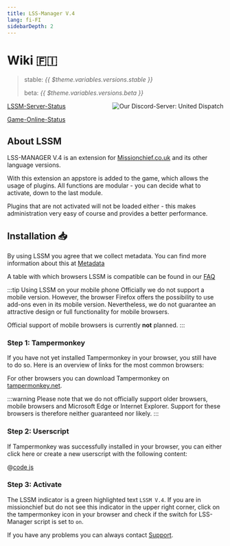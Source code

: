 ```yaml
---
title: LSS-Manager V.4
lang: fi-FI
sidebarDepth: 2
---
```


# Wiki 🇫🇮 <Badge :text="'v' + $theme.variables.versions.short"/>

> stable: <i>{{ $theme.variables.versions.stable }}</i>
> 
> beta: <i>{{ $theme.variables.versions.beta }}</i>

<discord style="float: right;"><img src="https://discord.com/api/guilds/254167535446917120/embed.png?style=banner1" alt="Our Discord-Server: United Dispatch" data-prevent-zooming></discord>

[LSSM-Server-Status](https://status.lss-manager.de)

[Game-Online-Status](https://stats.uptimerobot.com/OEKDJSpmvK)

<!-- Do NOT edit anything above this line! Any edits will be removed as content is auto generated! -->

## About LSSM

LSS-MANAGER V.4 is an extension for [Missionchief.co.uk](https://www.missionchief.co.uk) and its other language versions.

With this extension an appstore is added to the game, which allows the usage of plugins. All functions are modular - you can decide what to activate, down to the last module.

Plugins that are not activated will not be loaded either - this makes administration very easy of course and provides a better performance.


## Installation 📥
By using LSSM you agree that we collect metadata. You can find more information about this at [Metadata](metadata.md)

A table with which browsers LSSM is compatible can be found in our [FAQ](faq.md#in-which-browsers-does-lss-manager-work)

:::tip Using LSSM on your mobile phone
Officially we do not support a mobile version. However, the browser Firefox offers the possibility to use add-ons even in its mobile version. Nevertheless, we do not guarantee an attractive design or full functionality for mobile browsers.

Official support of mobile browsers is currently **not** planned.
:::

### Step 1: Tampermonkey
If you have not yet installed Tampermonkey in your browser, you still have to do so. Here is an overview of links for the most common browsers:

<tampermonkey-download-table/>

For other browsers you can download Tampermonkey on [tampermonkey.net](https://www.tampermonkey.net/).

:::warning
Please note that we do not officially support older browsers, mobile browsers and Microsoft Edge or Internet Explorer. Support for these browsers is therefore neither guaranteed nor likely.
:::

### Step 2: Userscript
If Tampermonkey was successfully installed in your browser, you can either click <a :href="$theme.variables.server + 'lssm-v4.user.js'" target="_blank">here</a> or create a new userscript with the following content:

@[code js](@userscript)

### Step 3: Activate
The LSSM indicator is a green highlighted text `LSSM V.4`.
If you are in missionchief but do not see this indicator in the upper right corner, click on the tampermonkey icon in your browser and check if the switch for LSS-Manager script is set to `on`.

If you have any problems you can always contact [Support](support.md).

